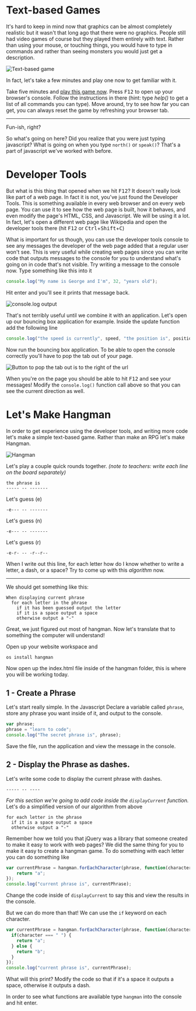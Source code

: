 Text-based Games
================

It's hard to keep in mind now that graphics can be almost completely realistic but it wasn't that long ago that there were no graphics. People still had video games of course but they played them entirely with text. Rather than using your mouse, or touching things, you would have to type in commands and rather than seeing monsters you would just get a description.

![Text-based game](http://core0.staticworld.net/images/article/2013/01/colossalcaveadventure1-100023877-orig.jpg)

In fact, let's take a few minutes and play one now to get familiar with it.

Take five minutes and [play this game now](https://rawgit.com/secretGeek/console-adventure/master/console.html). Press <kbd>F12</kbd> to open up your browser's console. Follow the instructions in there (hint: type *help()* to get a list of all commands you can type). Move around, try to see how far you can get, you can always reset the game by refreshing your browser tab.

---

Fun-ish, right?

So what's going on here? Did you realize that you were just typing javascript? What is going on when you type `north()` or `speak()`? That's a part of javascript we've worked with before.

Developer Tools
===============

But what is this thing that opened when we hit <kbd>F12</kbd>? It doesn't really look like part of a web page. In fact it is not, you've just found the Developer Tools. This is something available in every web browser and on every web page. You can use it to see how the web page is built, how it behaves, and even modify the page's HTML, CSS, and Javascript. We will be using it a lot. In fact, let's open a different web page like Wikipedia and open the developer tools there (hit <kbd>F12</kbd> or <kbd>Ctrl</kbd>\+<kbd>Shift</kbd>\+<kbd>C</kbd>\)

What is important for us though, you can use the developer tools console to see any messages the developer of the web page added that a regular user won't see. This is very useful while creating web pages since you can write code that outputs messages to the console for you to understand what's going on in code that's not visible. Try writing a message to the console now. Type something like this into it

```js
console.log("My name is George and I'm", 32, "years old");
```

Hit enter and you'll see it prints that message back.

![`console.log` output](http://content.screencast.com/users/togakangaroo/folders/Jing/media/37231651-3a0e-40bb-9bd3-d6075fc6e83b/2015-04-18_1128.png)

That's not terribly useful until we combine it with an application. Let's open up our bouncing box application for example. Inside the update function add the following line

```js
console.log("the speed is currently", speed, "the position is", position);
```

Now run the bouncing box application. To be able to open the console correctly you'll have to pop the tab out of your page.

![Button to pop the tab out is to the right of the url](http://content.screencast.com/users/togakangaroo/folders/Jing/media/b4c30169-e124-4d71-aac3-41b8d765f98c/2015-04-18_1133.png)

When you're on the page you should be able to hit <kbd>F12</kbd> and see your messages! Modify the `console.log()` function call above so that you can see the current direction as well.

Let's Make Hangman
==================

In order to get experience using the developer tools, and writing more code let's make a simple text-based game. Rather than make an RPG let's make Hangman.

![Hangman](http://content.screencast.com/users/togakangaroo/folders/Jing/media/e5486f3b-608f-43d9-9a55-775ddda5b727/2015-04-18_1144.png)

Let's play a couple quick rounds together. *(note to teachers: write each line on the board separately)*

```
the phrase is
----- -- -------
```

Let's guess (e)

```
-e--- -- -------
```

Let's guess (n)

```
-e--- -- -------
```

Let's guess (r)

```
-e-r- -- -r--r--
```

When I write out this line, for each letter how do I know whether to write a letter, a dash, or a space? Try to come up with this *algorithm* now.

---

We should get something like this:

```
When displaying current phrase
  for each letter in the phrase
    if it has been guessed output the letter
    if it is a space output a space
    otherwise output a "-"
```

Great, we just figured out most of hangman. Now let's translate that to something the computer will understand!

Open up your website workspace and

```bash
os install hangman
```

Now open up the index.html file inside of the hangman folder, this is where you will be working today.

1 - Create a Phrase
-------------------

Let's start really simple. In the Javascript Declare a variable called `phrase`, store any phrase you want inside of it, and output to the console.

```js
var phrase;
phrase = "learn to code";
console.log("The secret phrase is", phrase);
```

Save the file, run the application and view the message in the console.

2 - Display the Phrase as dashes.
---------------------------------

Let's write some code to display the current phrase with dashes.

```
----- -- ----
```

*For this section we're going to add code inside the `displayCurrent` function.* Let's do a simplified version of our algorithm from above

```
for each letter in the phrase
  if it is a space output a space
  otherwise output a "-"
```

Remember how we told you that jQuery was a library that someone created to make it easy to work with web pages? We did the same thing for you to make it easy to create a hangman game. To do something with each letter you can do something like

```js
var currentPhrase = hangman.forEachCharacter(phrase, function(character) {
    return "a";
});
console.log("current phrase is", currentPhrase);
```

Change the code inside of `displayCurrent` to say this and view the results in the console.

But we can do more than that! We can use the `if` keyword on each character.

```js
var currentPhrase = hangman.forEachCharacter(phrase, function(character) {
  if(character === " ") {
    return "a";
  } else {
    return "b";
  }
});
console.log("current phrase is", currentPhrase);
```

What will this print? Modify the code so that if it's a space it outputs a space, otherwise it outputs a dash.

In order to see what functions are available type `hangman` into the console and hit enter.

<br><br><br><br><br><br><br><br><br><br><br><br><br><br><br><br><br><br><br><br><br><br><br><br><br><br><br><br><br><br><br>

